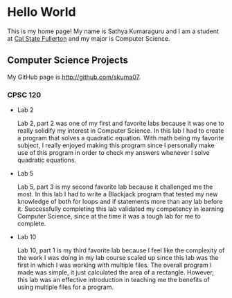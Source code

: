# Hello World

This is my home page! My name is Sathya Kumaraguru and I am a student at [Cal State Fullerton](http://www.fullerton.edu/) and my major is Computer Science.

## Computer Science Projects

My GitHub page is http://github.com/skuma07.

### CPSC 120

* Lab 2

    Lab 2, part 2 was one of my first and favorite labs because it was one to really solidify my interest in Computer Science. In this lab I had to create a program that solves a quadratic equation. With math being my favorite subject, I really enjoyed making this program since I personally make use of this program in order to check my answers whenever I solve quadratic equations.

* Lab 5

    Lab 5, part 3 is my second favorite lab because it challenged me the most. In this lab I had to write a Blackjack program that tested my new knowledge of both for loops and if statements more than any lab before it. Successfully completing this lab validated my competency in learning Computer Science, since at the time it was a tough lab for me to complete.

* Lab 10

    Lab 10, part 1 is my third favorite lab because I feel like the complexity of the work I was doing in my lab course scaled up since this lab was the first in which I was working with multiple files. The overall program I made was simple, it just calculated the area of a rectangle. However, this lab was an effective introduction in teaching me the benefits of using multiple files for a program.